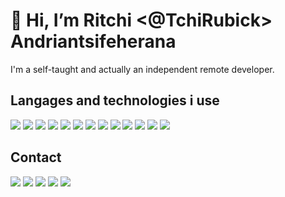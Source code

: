 
# 👋 Hi, I’m Ritchi <@TchiRubick> Andriantsifeherana

I'm a self-taught and actually an independent remote developer.

## Langages and technologies i use
![](https://img.shields.io/badge/-php-informational?style=flat&logo=php&logoColor=white&color=787CB5)
![](https://img.shields.io/badge/-laravel-white?style=flat&logo=laravel&logoColor=white&color=fb503b)
![](https://img.shields.io/badge/-codeigniter-white?style=flat&logo=codeigniter&logoColor=white&color=DD4814)
![](https://img.shields.io/badge/-javascript-white?style=flat&logo=javascript&logoColor=black&color=F0DB4F)
![](https://img.shields.io/badge/-react-white?style=flat&logo=react&logoColor=white&color=61DBFB)
![](https://img.shields.io/badge/-vue-white?style=flat&logo=vue.js&logoColor=white&color=42b883)
![](https://img.shields.io/badge/-node-white?style=flat&logo=node.js&logoColor=white&color=3C873A)
![](https://img.shields.io/badge/-jquery-white?style=flat&logo=jquery&logoColor=white&color=0769ad)
![](https://img.shields.io/badge/-mysql-white?style=flat&logo=mysql&logoColor=white&color=00758F)
![](https://img.shields.io/badge/-docker-white?style=flat&logo=docker&logoColor=white&color=0db7ed)
![](https://img.shields.io/badge/-aws-white?style=flat&logo=amazon-aws&logoColor=white&color=FF9900)
![](https://img.shields.io/badge/-talend-white?style=flat&logo=talend&logoColor=white&color=800080)
![](https://img.shields.io/badge/-adobe%20xd-white?style=flat&logo=adobe%20xd&logoColor=white&color=7f7f7f)

## Contact
[![](https://img.shields.io/badge/-gmail-white?style=flat&logo=gmail&logoColor=white&color=D44638&link=mailto:tchi.devica@gmail.com)](mailto:tchi.devica@gmail.com)
[![](https://img.shields.io/badge/-linkedIn-white?style=flat&logo=Linkedin&logoColor=white&color=0072b1&link=https://www.linkedin.com/in/tchirubick/)](https://www.linkedin.com/in/tchirubick/)
[![](https://img.shields.io/badge/-instagram-white?style=flat&logo=instagram&logoColor=white&color=8a3ab9&link=https://www.instagram.com/tchirubick/)](https://www.instagram.com/tchirubick/)
[![](https://img.shields.io/badge/-stackoverflow-white?style=flat&logo=stack-overflow&logoColor=white&color=f48024&link=https://stackoverflow.com/users/13540113/ritchi)](https://stackoverflow.com/users/13540113/ritchi)
[![](https://img.shields.io/badge/-facebook-white?style=flat&logo=facebook&logoColor=white&color=4267B2&link=https://web.facebook.com/TchiRubick/)](https://web.facebook.com/TchiRubick/)
